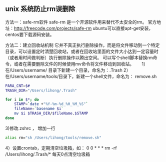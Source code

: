 ## unix 系统防止rm误删除

方法一：safe-rm软件
safe-rm 是一个开源软件用来替代不太安全的rm。
官方地址：http://freecode.com/projects/safe-rm  ubuntu可以直接apt-get安装，centos要下载源码安装。

方法二：建立回收站机制
它并不真正执行删除操作，而是将文件移动到一个特定目录，可以设置定时清楚回收站，或者在回收站里面的文件大小达到一定容量时（或者用时间做判断）执行删除操作以腾出空间。
可以写个shell脚本替换rm命令，或者在需要删除文件的时候使用mv命令将文件移动到回收站。　　
1） 在/Users/username/ 目录下新建一个目录，命名为：.Trash
2）在/Users/username/tools/目录下，新建一个shell文件，命名为： remove.sh
```bash
PARA_CNT=$#
TRASH_DIR="/Users/lihong/.Trash"

for i in $*; do
	STAMP=`date +"%Y-%m-%d_%H_%M_%S"`
	fileName=`basename $i`
	mv $i $TRASH_DIR/$fileName.$STAMP
done
```
3)修改.zshrc ， 增加一行
```bash
alias rm="sh /Users/lihong/tools/remove.sh"
```
4）设置crontab，定期清空垃圾箱，如：
0 0 * * * rm -rf /Users/lihong/.Trash/*
每天0点清空垃圾箱


